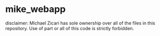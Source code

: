 # mike_webapp

disclaimer:
Michael Zicari has sole ownership over all of the files in this repository. Use of part or all of this code is strictly forbidden. 
